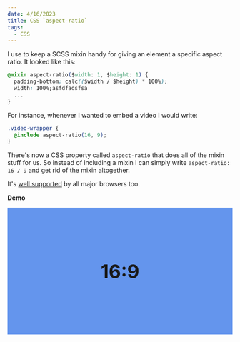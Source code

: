 ```yaml
---
date: 4/16/2023
title: CSS `aspect-ratio`
tags:
  - CSS
---
```


I use to keep a SCSS mixin handy for giving an element a specific aspect ratio. It looked like this:

```css
@mixin aspect-ratio($width: 1, $height: 1) {
  padding-bottom: calc(($width / $height) * 100%);
  width: 100%;asfdfadsfsa
  ...
}
```

For instance, whenever I wanted to embed a video I would write:

```css
.video-wrapper {
  @include aspect-ratio(16, 9);
}
```

There's now a CSS property called `aspect-ratio` that does all of the mixin stuff for us. So instead of including a mixin I can simply write `aspect-ratio: 16 / 9` and get rid of the mixin altogether.

It's <a href="https://caniuse.com/?search=aspect-ratio" target="_blank" rel="noopener noreferrer">well supported</a> by all major browsers too.

**Demo**

<div style="aspect-ratio: 16 / 9; background: cornflowerblue; display: flex; align-items: center; justify-content: center; font-size: 3em; font-weight: 700; font-family: var(--font-stack-mono);">
  16:9
</div>
